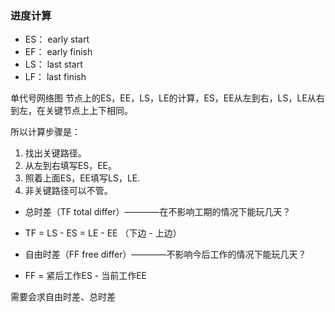 ### 进度计算

* ES： early start
* EF： early finish
* LS： last  start
* LF： last  finish

单代号网络图 节点上的ES，EE，LS，LE的计算，ES，EE从左到右，LS，LE从右到左，在关键节点上上下相同。

所以计算步骤是：
1. 找出关键路径。
2. 从左到右填写ES，EE。
3. 照着上面ES，EE填写LS，LE.
4. 非关键路径可以不管。

* 总时差（TF total differ）————在不影响工期的情况下能玩几天？
* TF = LS - ES = LE - EE   （下边 - 上边）

* 自由时差（FF free differ）————不影响今后工作的情况下能玩几天？
* FF = 紧后工作ES - 当前工作EE

需要会求自由时差、总时差
